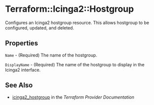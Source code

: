 # Terraform::Icinga2::Hostgroup

Configures an Icinga2 hostgroup resource. This allows hostgroup to be configured, updated,
and deleted.

## Properties

`Name` - (Required) The name of the hostgroup.

`DisplayName` - (Required) The name of the hostgroup to display in the Icinga2 interface.


## See Also

* [icinga2_hostgroup](https://www.terraform.io/docs/providers/icinga2/r/hostgroup.html) in the _Terraform Provider Documentation_